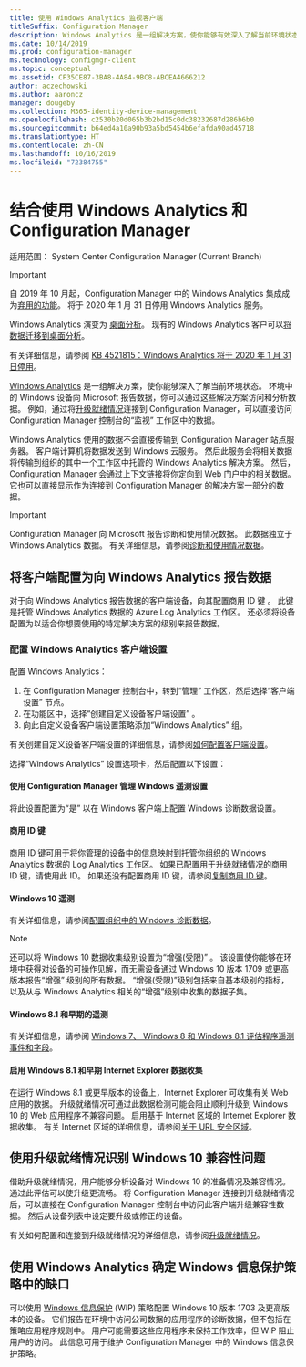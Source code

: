 ```yaml
---
title: 使用 Windows Analytics 监视客户端
titleSuffix: Configuration Manager
description: Windows Analytics 是一组解决方案，使你能够有效深入了解当前环境状态。
ms.date: 10/14/2019
ms.prod: configuration-manager
ms.technology: configmgr-client
ms.topic: conceptual
ms.assetid: CF35CE87-3BA8-4A84-9BC8-ABCEA4666212
author: aczechowski
ms.author: aaroncz
manager: dougeby
ms.collection: M365-identity-device-management
ms.openlocfilehash: c2530b20d065b3b2bd15c0dc38232687d286b6b0
ms.sourcegitcommit: b64ed4a10a90b93a5bd5454b6efafda90ad45718
ms.translationtype: HT
ms.contentlocale: zh-CN
ms.lasthandoff: 10/16/2019
ms.locfileid: "72384755"
---
```

# <a name="use-windows-analytics-with-configuration-manager"></a>结合使用 Windows Analytics 和 Configuration Manager

适用范围：  System Center Configuration Manager (Current Branch)

> [!Important]  
> 自 2019 年 10 月起，Configuration Manager 中的 Windows Analytics 集成成为[弃用的功能](/sccm/core/plan-design/changes/deprecated/removed-and-deprecated-cmfeatures)。 将于 2020 年 1 月 31 日停用 Windows Analytics 服务。
>
> Windows Analytics 演变为 [桌面分析](/sccm/desktop-analytics/overview)。 现有的 Windows Analytics 客户可以[将数据迁移到桌面分析](/sccm/desktop-analytics/faq#existing-windows-analytics-customers)。
>
> 有关详细信息，请参阅 [KB 4521815：Windows Analytics 将于 2020 年 1 月 31 日停用](https://support.microsoft.com/help/4521815/windows-analytics-retirement)。

[Windows Analytics](https://docs.microsoft.com/windows/deployment/update/windows-analytics-overview) 是一组解决方案，使你能够深入了解当前环境状态。 环境中的 Windows 设备向 Microsoft 报告数据，你可以通过这些解决方案访问和分析数据。 例如，通过将[升级就绪情况](/sccm/core/clients/manage/upgrade-readiness)连接到 Configuration Manager，可以直接访问 Configuration Manager 控制台的“监视”  工作区中的数据。

Windows Analytics 使用的数据不会直接传输到 Configuration Manager 站点服务器。 客户端计算机将数据发送到 Windows 云服务。 然后此服务会将相关数据将传输到组织的其中一个工作区中托管的 Windows Analytics 解决方案。 然后，Configuration Manager 会通过上下文链接将你定向到 Web 门户中的相关数据。 它也可以直接显示作为连接到 Configuration Manager 的解决方案一部分的数据。

> [!Important]  
> Configuration Manager 向 Microsoft 报告诊断和使用情况数据。 此数据独立于 Windows Analytics 数据。 有关详细信息，请参阅[诊断和使用情况数据](/sccm/core/plan-design/diagnostics/diagnostics-and-usage-data)。  



## <a name="configure-clients-to-report-data-to-windows-analytics"></a>将客户端配置为向 Windows Analytics 报告数据

对于向 Windows Analytics 报告数据的客户端设备，向其配置商用 ID 键  。 此键是托管 Windows Analytics 数据的 Azure Log Analytics 工作区。 还必须将设备配置为以适合你想要使用的特定解决方案的级别来报告数据。 

### <a name="configure-windows-analytics-client-settings"></a>配置 Windows Analytics 客户端设置
配置 Windows Analytics： 
1. 在 Configuration Manager 控制台中，转到“管理”  工作区，然后选择“客户端设置”  节点。  
2. 在功能区中，选择“创建自定义设备客户端设置”  。  
3. 向此自定义设备客户端设置策略添加“Windows Analytics”  组。  

有关创建自定义设备客户端设置的详细信息，请参阅[如何配置客户端设置](/sccm/core/clients/deploy/configure-client-settings)。

选择“Windows Analytics”  设置选项卡，然后配置以下设置：  

#### <a name="manage-windows-telemetry-settings-with-configuration-manager"></a>使用 Configuration Manager 管理 Windows 遥测设置
将此设置配置为“是”  以在 Windows 客户端上配置 Windows 诊断数据设置。   

#### <a name="commercial-id-key"></a>商用 ID 键
商用 ID 键可用于将你管理的设备中的信息映射到托管你组织的 Windows Analytics 数据的 Log Analytics 工作区。 如果已配置用于升级就绪情况的商用 ID 键，请使用此 ID。 如果还没有配置商用 ID 键，请参阅[复制商用 ID 键](https://docs.microsoft.com/windows/deployment/update/windows-analytics-get-started#copy-your-commercial-id-key)。

#### <a name="windows-10-telemetry"></a>Windows 10 遥测
有关详细信息，请参阅[配置组织中的 Windows 诊断数据](https://docs.microsoft.com/windows/privacy/configure-windows-diagnostic-data-in-your-organization#diagnostic-data-levels)。

> [!Note]  
> 还可以将 Windows 10 数据收集级别设置为“增强(受限)”  。 该设置使你能够在环境中获得对设备的可操作见解，而无需设备通过 Windows 10 版本 1709 或更高版本报告“增强”  级别的所有数据。 “增强(受限)”级别包括来自基本级别的指标，以及从与 Windows Analytics 相关的“增强”级别中收集的数据子集。

#### <a name="windows-81-and-earlier-telemetry"></a>Windows 8.1 和早期的遥测   
有关详细信息，请参阅 [Windows 7、 Windows 8 和 Windows 8.1 评估程序遥测事件和字段](https://go.microsoft.com/fwlink/?LinkID=822965)。

#### <a name="enable-windows-81-and-earlier-internet-explorer-data-collection"></a>启用 Windows 8.1 和早期 Internet Explorer 数据收集
在运行 Windows 8.1 或更早版本的设备上，Internet Explorer 可收集有关 Web 应用的数据。 升级就绪情况可通过此数据检测可能会阻止顺利升级到 Windows 10 的 Web 应用程序不兼容问题。 启用基于 Internet 区域的 Internet Explorer 数据收集。 有关 Internet 区域的详细信息，请参阅[关于 URL 安全区域](https://docs.microsoft.com/previous-versions/windows/internet-explorer/ie-developer/platform-apis/ms537183\(v=vs.85\))。



## <a name="use-upgrade-readiness-to-identify-windows-10-compatibility-issues"></a>使用升级就绪情况识别 Windows 10 兼容性问题

借助升级就绪情况，用户能够分析设备对 Windows 10 的准备情况及兼容情况。 通过此评估可以使升级更流畅。 将 Configuration Manager 连接到升级就绪情况后，可以直接在 Configuration Manager 控制台中访问此客户端升级兼容性数据。 然后从设备列表中设定要升级或修正的设备。

有关如何配置和连接到升级就绪情况的详细信息，请参阅[升级就绪情况](/sccm/core/clients/manage/upgrade-readiness)。



## <a name="use-windows-analytics-to-identify-gaps-in-windows-information-protection-policies"></a>使用 Windows Analytics 确定 Windows 信息保护策略中的缺口

可以使用 [Windows 信息保护](https://docs.microsoft.com/windows/threat-protection/windows-information-protection/protect-enterprise-data-using-wip) (WIP) 策略配置 Windows 10 版本 1703 及更高版本的设备。 它们报告在环境中访问公司数据的应用程序的诊断数据，但不包括在策略应用程序规则中。 用户可能需要这些应用程序来保持工作效率，但 WIP 阻止用户的访问。 此信息可用于维护 Configuration Manager 中的 Windows 信息保护策略。 

